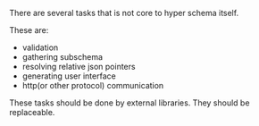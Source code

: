 There are several tasks that is not core to hyper schema itself. 

These are:

- validation
- gathering subschema
- resolving relative json pointers
- generating user interface
- http(or other protocol) communication

These tasks should be done by external libraries. They should be replaceable.